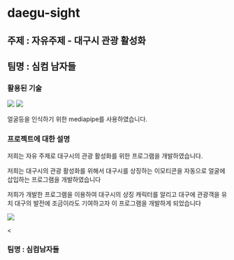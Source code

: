 # daegu-sight
## 주제 : 자유주제 - 대구시 관광 활성화
## 팀명 : 심컴 남자들
### 활용된 기술

<img src="https://img.shields.io/badge/Python-3776ABstyle=flat&logo=OpenCV&logoColor=white"/> <img src="https://img.shields.io/badge/OpenCV-5C3EE8style=flat&logo=OpenCV&logoColor=white"/>
<p>얼굴등을 인식하기 위한 mediapipe를 사용하였습니다.</p>
  
### 프로젝트에 대한 설명
<p>저희는 자유 주제로 대구시의 관광 활성화를 위한 프로그램을 개발하였습니다.</p>
<p>저희는 대구시의 관광 활성화를 위해서 대구시를 상징하는 이모티콘을 자동으로 얼굴에
  삽입하는 프로그램을 개발하였습니다</p>
<p>저희가 개발한 프로그램을 이용하여 대구시의 상징 캐릭터를 알리고 대구에 관광객을 유치 대구의 발전에 조금이라도 기여하고자 이 프로그램을 개발하게 되었습니다</p>
<img src="https://github.com/sang-hash/daegu-sight/blob/main/image/img.png"/>

<
  
### 팀명 : 심컴남자들


